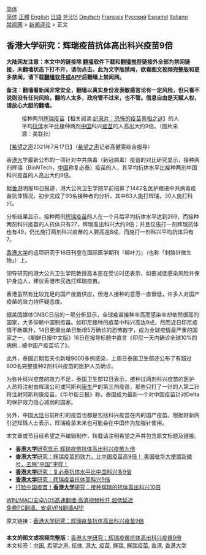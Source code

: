 <!-- 面包屑导航 --> <div class="breadcrumb"><!-- GTranslate: https://gtranslate.io/ -->  <div class="switcher notranslate">  <div class="selected">  <a href="#" onclick="return false;"> 简体</a>  </div>  <div class="option">  <a href="https://www.bannedbook.org" onclick="doGTranslate('zh-CN|zh-CN');jQuery('div.switcher div.selected a').html(jQuery(this).html());return false;" title="简体中文" class="nturl selected"> 简体</a>  <a href="https://www.bannedbook.org/zh-tw/" onclick="doGTranslate('zh-CN|zh-TW');jQuery('div.switcher div.selected a').html(jQuery(this).html());return false;" title="繁體中文" class="nturl"> 正體</a>  <a href="https://www.bannedbook.org/en/" onclick="doGTranslate('zh-CN|en');jQuery('div.switcher div.selected a').html(jQuery(this).html());return false;" title="English" class="nturl"> English</a>  <a href="https://www.bannedbook.org/ja/" onclick="doGTranslate('zh-CN|ja');jQuery('div.switcher div.selected a').html(jQuery(this).html());return false;" title="日本語" class="nturl"> 日語</a>  <a href="https://www.bannedbook.org/ko/" onclick="doGTranslate('zh-CN|ko');jQuery('div.switcher div.selected a').html(jQuery(this).html());return false;" title="한국어" class="nturl"> 한국어</a>  <a href="https://www.bannedbook.org/de/" onclick="doGTranslate('zh-CN|de');jQuery('div.switcher div.selected a').html(jQuery(this).html());return false;" title="Deutsch" class="nturl"> Deutsch</a>  <a href="https://www.bannedbook.org/fr/" onclick="doGTranslate('zh-CN|fr');jQuery('div.switcher div.selected a').html(jQuery(this).html());return false;" title="Français" class="nturl"> Français</a>  <a href="https://www.bannedbook.org/ru/" onclick="doGTranslate('zh-CN|ru');jQuery('div.switcher div.selected a').html(jQuery(this).html());return false;" title="Русский" class="nturl"> Русский</a>  <a href="https://www.bannedbook.org/es/" onclick="doGTranslate('zh-CN|es');jQuery('div.switcher div.selected a').html(jQuery(this).html());return false;" title="Español" class="nturl"> Español</a>  <a href="https://www.bannedbook.org/it/" onclick="doGTranslate('zh-CN|it');jQuery('div.switcher div.selected a').html(jQuery(this).html());return false;" title="Italiano" class="nturl"> Italiano</a>  </div>  </div>      <div class='breadcrumb-sub'><!-- Breadcrumb NavXT 6.3.0 --> <a href="https://www.bannedbook.org/" class="home">禁闻网</a> &gt; <a href="https://www.bannedbook.org/bnews/comments/" class="category">新闻评论</a> &gt; 正文</div></div><h2>香港大学研究：辉瑞疫苗抗体高出科兴疫苗9倍</h2> <p class="notice"><b>大陆网友注意：本文中的链接除 <a href="https://github.com/bannedbook/fanqiang" >翻墙</a>软件下载和<a href="https://github.com/killgcd/justmysocks/blob/master/README.md">翻墙推荐</a>链接外全部为禁网链接，未翻墙状态下打不开，请勿点击。此为文字版禁闻，欲看图文视频完整版和更多禁闻，请下载<a href="https://github.com/bannedbook/fanqiang">翻墙软件或APP</a>后翻墙上禁闻网。</p><p>备注：翻墙看新闻非常安全，翻墙以真实身份发表敏感言论有一定风险，但只看不说则没有任何风险，翻的人太多，政府管不过来，也不管。信息自由是天赋人权，请放心大胆的翻墙。</b></p>  <div class="entry"> <figure><figcaption>接种两剂<a href="https://www.bannedbook.org/bnews/tag/%e8%be%89%e7%91%9e/" class="st_tag internal_tag" rel="tag" title="标签 辉瑞 下的日志">辉瑞</a><span class='wp_keywordlink'><a href="https://www.bannedbook.org/bnews/tculture/20160630/551027.html" title="疫苗" target="_blank">疫苗</a></span>【相关阅读:<a href='https://www.bannedbook.org/bnews/topimagenews/20180408/925060.html' target='_blank'>纪录片：恐怖的疫苗真相之谜</a>】的人平均<a href="https://www.bannedbook.org/bnews/tag/%E6%8A%97%E4%BD%93/" class="st_tag internal_tag" rel="tag" title="标签 抗体 下的日志">抗体</a>水平比接种两剂<a href="https://www.bannedbook.org/bnews/tag/%E4%B8%AD%E5%9B%BD/" class="st_tag internal_tag" rel="tag" title="标签 中国 下的日志">中国</a>科兴<a href="https://www.bannedbook.org/bnews/tag/%e7%96%ab%e8%8b%97/" class="st_tag internal_tag" rel="tag" title="标签 疫苗 下的日志">疫苗</a>的人高出大约9倍。（图片来源：美联社）</figcaption></figure> <p>【<span class='wp_keywordlink_affiliate'><a href="https://www.soundofhope.org" title="希望之声" target="_blank">希望之声</a></span>2021年7月17日】（<a href="https://www.bannedbook.org/bnews/tag/%e5%b8%8c%e6%9c%9b%e4%b9%8b%e5%a3%b0/" class="st_tag internal_tag" rel="tag" title="标签 希望之声 下的日志">希望之声</a>记者高健雯综合报导）</p> <p>香<a href="https://www.bannedbook.org/bnews/tag/%E6%B8%AF%E5%A4%A7/" class="st_tag internal_tag" rel="tag" title="标签 港大 下的日志">港大</a>学最新公布的一项针对中共病毒（新冠病毒）疫苗的对比研究显示，接种两剂辉瑞（BioNTech，<span class='wp_keywordlink_affiliate'><a href="https://www.bannedbook.org/" title="中国" target="_blank">中国</a></span>称复必泰）疫苗的人，其平均抗体水平比接种两剂中国科兴疫苗的人高出大约9倍。</p> <p>据<a href="https://www.bannedbook.org/bnews/tag/%e9%a6%99%e6%b8%af/" class="st_tag internal_tag" rel="tag" title="标签 香港 下的日志">香港</a>明报16日报道，港大公共卫生学院早前招募了1442名医护跟进中共病毒疫苗抗体情况，初步完成了93名接种者的分析，其中63人施打辉瑞，30人施打科兴。</p>  <p>分析结果显示，接种两剂<a href="https://www.bannedbook.org/bnews/tag/%e8%be%89%e7%91%9e%e7%96%ab%e8%8b%97/" class="st_tag internal_tag" rel="tag" title="标签 辉瑞疫苗 下的日志">辉瑞疫苗</a>的人在一个月后平均抗体水平达到269，而接种两剂科兴疫苗的人抗体只有27，辉瑞高出科兴大约9倍；并且仅施打一剂辉瑞抗体也有49，仍比施打两剂科兴疫苗的人要高逾8成，而施打一剂科兴平均抗体只有7。</p> <p><a href="https://www.bannedbook.org/bnews/tag/%E9%A6%99%E6%B8%AF%E5%A4%A7%E5%AD%A6/" class="st_tag internal_tag" rel="tag" title="标签 香港大学 下的日志">香港大学</a>的这项研究于16日刊登在国际医学期刊『柳叶刀』（也称「刺胳针微生物」）上。</p> <p>领导研究的港大公共卫生学院教授高本恩在受访时还表示，如要减低感染风险并保护身边人，建议香港市民选打辉瑞疫苗。</p>  <p>香港虽然有比较充足的国产疫苗供应，但港人接种的意愿一直很低，许多人对国产疫苗的效力持怀疑态度。</p> <p>据美国媒体CNBC日前的一项分析显示，全球疫苗接种率高而感染率却依然很高的国家，大多仰赖中国制疫苗。如印尼接种的疫苗中科兴高达9成，然而近日印尼疫情不断飙升，14日更爆出单日新增5万确诊的恐怖数字，成为全球疫情最严重的国家之一。《朝鲜日报中文版》16日在报导标题中直言《印尼一天内确诊全球10%的病例&#8230;被中国产疫苗坑了》。</p> <p>此外，泰国近期每天也新增9000多例感染，上周日泰国卫生部还公布了有超过600名完整接种2剂科兴疫苗的医护人员确诊。</p>  <p>为弥补科兴疫苗的效力不足，泰国卫生部12日表示，接种过两剂科兴疫苗的医护人员将注射由辉瑞公司或阿斯利<span class='wp_keywordlink'><a href="https://www.bannedbook.org/forum2/topic1148.html" title="纪实文学：康生评传" target="_blank">康生</a></span>产的第三剂疫苗，那些只打了一针的人第二针将注射阿斯利康疫苗。《华尔街日报》称，泰国成为最新一个对中国疫苗针对Delta的保护效力信心减弱的国家。</p> <p>另外，中国<span class='wp_keywordlink_affiliate'><a href="https://www.bannedbook.org/" title="大陆" target="_blank">大陆</a></span>目前所打的疫苗也都是包括科兴疫苗在内的国产疫苗。根据财新网引述知情人士表示，辉瑞疫苗未来也可能会在中国作为加强针使用。</p> <p>本文章或节目经希望之声编辑制作，转载请注明希望之声并包含原文标题及链接。 </p>  <ul class='op-related-articles' title='相关阅读'> <li><a href='https://www.bannedbook.org/bnews/headline/20210717/1588723.html' target='_blank'><b>香港大学</b>研究显示 辉瑞疫苗抗体高出科兴疫苗九倍</a></li> <li><a href='https://www.bannedbook.org/bnews/bannedvideo/20210717/1588640.html' target='_blank'><b>香港大学</b>研究：辉瑞疫苗的效力，比中国疫苗高9倍！        美国驻华大使馆新徽号，去除“中国”字样！</a></li> <li><a href='https://www.bannedbook.org/bnews/baitai/20210716/1588460.html' target='_blank'><b>香港大学</b>研究：复必泰抗体水平比中国科兴多9倍</a></li> <li><a href='https://www.bannedbook.org/bnews/cnnews/20210716/1588425.html' target='_blank'><b>香港大学</b>研究：辉瑞疫苗抗体高科兴9倍</a></li> <li><a href='https://www.bannedbook.org/bnews/comments/20210716/1588274.html' target='_blank'>打脸中国疫苗！<b>香港大学</b>研究：接种辉瑞的抗体高出科兴10倍</a></li> </ul> <p class="texttj"> <a href="https://github.com/bannedbook/fanqiang/wiki/V2ray%E6%9C%BA%E5%9C%BA" target="_blank">WIN/MAC/安卓/iOS高速翻墙:高清视频秒开,超低延迟</a><br/> <a href="https://github.com/bannedbook/fanqiang/wiki/%E7%A6%81%E9%97%BB%E7%BD%91%E5%AE%89%E5%8D%93%E7%BF%BB%E5%A2%99%E6%96%B0%E9%97%BBAPP" target="_blank">免费PC翻墙、安卓VPN翻墙APP</a></p><p>原文链接：<a class="src_link"  href="https://www.soundofhope.org/post/526574" target="_blank">香港大学研究：辉瑞疫苗抗体高出科兴疫苗9倍</a></p><a name='sharetosocial'></a>  <div style="margin-bottom:5px;padding-bottom:5px;clear:both"> <div id="archive-pix-1" class="banner-ads"> <!-- AuctionX Display platform tag START --> <div id="26318x728x90x621x_ADSLOT2" clicktrack="%%CLICK_URL_ESC%%"></div> <!-- AuctionX Display platform tag END --> </div> <div id="archive-pix-2" class="banner-ads"> <!-- AuctionX Display platform tag START --> <div id="26315x300x250x621x_ADSLOT2" clicktrack="%%CLICK_URL_ESC%%"></div> <!-- AuctionX Display platform tag END --> </div> </div>    <div id="archive-pix-1" class="banner-ads"> <!-- AuctionX Display platform tag START --> <div id="26318x728x90x621x_ADSLOT3" clicktrack="%%CLICK_URL_ESC%%"></div> <!-- AuctionX Display platform tag END --> </div> <div><b>本文的图文或视频完整版</b>：<a href='https://www.bannedbook.org/bnews/comments/20210717/1589020.html'>香港大学研究：辉瑞疫苗抗体高出科兴疫苗9倍</a></div>  </div><!--END ENTRY--> <div class="postfooter"> <div>本文标签：<a href="https://www.bannedbook.org/bnews/tag/%E4%B8%AD%E5%9B%BD/" rel="tag">中国</a>, <a href="https://www.bannedbook.org/bnews/tag/%e5%b8%8c%e6%9c%9b%e4%b9%8b%e5%a3%b0/" rel="tag">希望之声</a>, <a href="https://www.bannedbook.org/bnews/tag/%E6%8A%97%E4%BD%93/" rel="tag">抗体</a>, <a href="https://www.bannedbook.org/bnews/tag/%E6%B8%AF%E5%A4%A7/" rel="tag">港大</a>, <a href="https://www.bannedbook.org/bnews/tag/%e7%96%ab%e8%8b%97/" rel="tag">疫苗</a>, <a href="https://www.bannedbook.org/bnews/tag/%e8%be%89%e7%91%9e/" rel="tag">辉瑞</a>, <a href="https://www.bannedbook.org/bnews/tag/%e8%be%89%e7%91%9e%e7%96%ab%e8%8b%97/" rel="tag">辉瑞疫苗</a>, <a href="https://www.bannedbook.org/bnews/tag/%e9%a6%99%e6%b8%af/" rel="tag">香港</a>, <a href="https://www.bannedbook.org/bnews/tag/%E9%A6%99%E6%B8%AF%E5%A4%A7%E5%AD%A6/" rel="tag">香港大学</a></div>  </div><!--END POSTFOOTER--> 